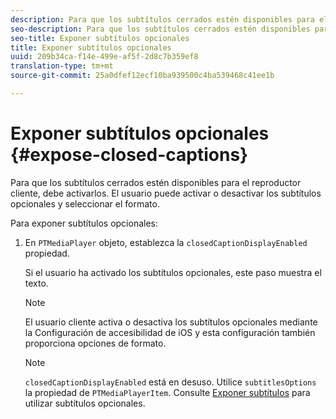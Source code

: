 ```yaml
---
description: Para que los subtítulos cerrados estén disponibles para el reproductor cliente, debe activarlos. El usuario puede activar o desactivar los subtítulos opcionales y seleccionar el formato.
seo-description: Para que los subtítulos cerrados estén disponibles para el reproductor cliente, debe activarlos. El usuario puede activar o desactivar los subtítulos opcionales y seleccionar el formato.
seo-title: Exponer subtítulos opcionales
title: Exponer subtítulos opcionales
uuid: 209b34ca-f14e-499e-af5f-2d8c7b359ef8
translation-type: tm+mt
source-git-commit: 25a0dfef12ecf10ba939500c4ba539468c41ee1b

---
```



# Exponer subtítulos opcionales {#expose-closed-captions}

Para que los subtítulos cerrados estén disponibles para el reproductor cliente, debe activarlos. El usuario puede activar o desactivar los subtítulos opcionales y seleccionar el formato.

Para exponer subtítulos opcionales:

1. En `PTMediaPlayer` objeto, establezca la `closedCaptionDisplayEnabled` propiedad.

   Si el usuario ha activado los subtítulos opcionales, este paso muestra el texto.

   >[!NOTE]
   >
   >El usuario cliente activa o desactiva los subtítulos opcionales mediante la Configuración de accesibilidad de iOS y esta configuración también proporciona opciones de formato.

   >[!NOTE]
   >
   >`closedCaptionDisplayEnabled` está en desuso. Utilice `subtitlesOptions` la propiedad de `PTMediaPlayerItem`. Consulte [Exponer subtítulos](../../tvsdk-1.4-for-ios/c-psdk-ios-1.4-closed-captioning-and-subtitles-ios/t-psdk-ios-1.4-subtitles-exposing-ios.md) para utilizar subtítulos opcionales.